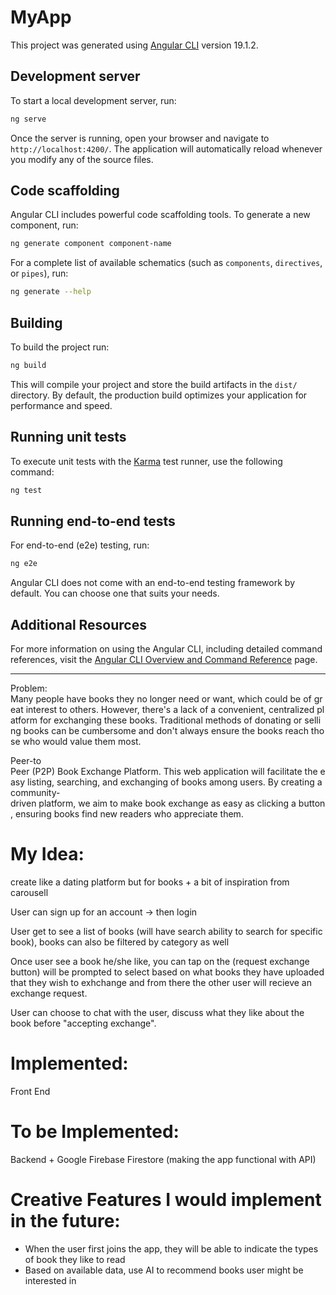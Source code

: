 # MyApp

This project was generated using [Angular CLI](https://github.com/angular/angular-cli) version 19.1.2.

## Development server

To start a local development server, run:

```bash
ng serve
```

Once the server is running, open your browser and navigate to `http://localhost:4200/`. The application will automatically reload whenever you modify any of the source files.

## Code scaffolding

Angular CLI includes powerful code scaffolding tools. To generate a new component, run:

```bash
ng generate component component-name
```

For a complete list of available schematics (such as `components`, `directives`, or `pipes`), run:

```bash
ng generate --help
```

## Building

To build the project run:

```bash
ng build
```

This will compile your project and store the build artifacts in the `dist/` directory. By default, the production build optimizes your application for performance and speed.

## Running unit tests

To execute unit tests with the [Karma](https://karma-runner.github.io) test runner, use the following command:

```bash
ng test
```

## Running end-to-end tests

For end-to-end (e2e) testing, run:

```bash
ng e2e
```

Angular CLI does not come with an end-to-end testing framework by default. You can choose one that suits your needs.

## Additional Resources

For more information on using the Angular CLI, including detailed command references, visit the [Angular CLI Overview and Command Reference](https://angular.dev/tools/cli) page.


------
Problem: 
Many people have books they no longer need or want, which could be of great interest to others. However, there's a lack of a convenient, centralized platform for exchanging these books. Traditional methods of donating or selling books can be cumbersome and don't always ensure the books reach those who would value them most.

Peer-to Peer (P2P) Book Exchange Platform. This web application will facilitate the easy listing, searching, and exchanging of books among users. By creating a community-driven platform, we aim to make book exchange as easy as clicking a button, ensuring books find new readers who appreciate them.

# My Idea:
create like a dating platform but for books + a bit of inspiration from carousell

User can sign up for an account -> then login

User get to see a list of books (will have search ability to search for specific book), books can also be filtered by category as well

Once user see a book he/she like, you can tap on the (request exchange button) will be prompted to select based on what books they have uploaded that they wish to exhchange and from there the other user will recieve an exchange request. 

User can choose to chat with the user, discuss what they like about the book before "accepting exchange".

# Implemented: 
Front End
# To be Implemented:
Backend + Google Firebase Firestore (making the app functional with API)
# Creative Features I would implement in the future:
- When the user first joins the app, they will be able to indicate the types of book they like to read
- Based on available data, use AI to recommend books user might be interested in

